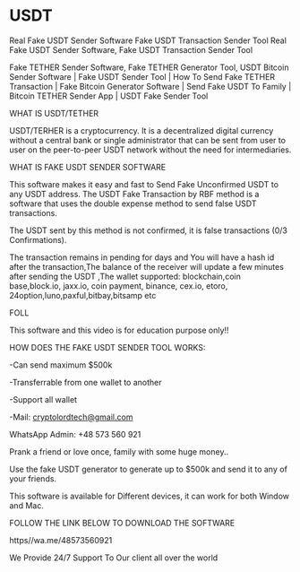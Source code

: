 # USDT
Real Fake USDT Sender Software Fake USDT Transaction Sender Tool
Real Fake USDT Sender Software, Fake USDT Transaction Sender Tool

Fake TETHER Sender Software, Fake TETHER Generator Tool, USDT Bitcoin Sender Software | Fake  USDT Sender Tool | How To Send Fake TETHER Transaction | Fake Bitcoin Generator Software | Send Fake USDT To Family | Bitcoin TETHER Sender App | USDT Fake Sender Tool

WHAT IS USDT/TETHER

USDT/TERHER is a cryptocurrency. It is a decentralized digital currency without a central bank or single administrator that can be sent from user to user on the peer-to-peer USDT network without the need for intermediaries.

WHAT IS FAKE USDT SENDER SOFTWARE 

This software makes it easy and fast to Send Fake Unconfirmed USDT to any USDT address. The USDT Fake Transaction by RBF method is a software that uses the double expense method to send false USDT transactions.

The USDT sent by this method is not confirmed, it is false transactions (0/3 Confirmations).

The transaction remains in pending for days and You will have a hash id after the transaction,The balance of the receiver will update a few minutes after sending the USDT ,The wallet supported: blockchain,coin base,block.io, jaxx.io, coin payment, binance, cex.io, etoro, 24option,luno,paxful,bitbay,bitsamp etc

FOLL 


This software and this video is for education purpose only!!

HOW DOES THE FAKE USDT SENDER TOOL WORKS:

-Can send maximum $500k

-Transferrable from one wallet to another

-Support all wallet

-Mail: cryptolordtech@gmail.com

WhatsApp Admin: +48 573 560 921

Prank a friend or love once, family with some huge money..

Use the fake USDT generator to generate up to $500k and send it to any of your friends.

This software is available for Different devices, it can work for both Window and Mac.

FOLLOW THE LINK BELOW TO DOWNLOAD THE SOFTWARE 

https//wa.me/48573560921


We Provide 24/7 Support To Our client all over the world

